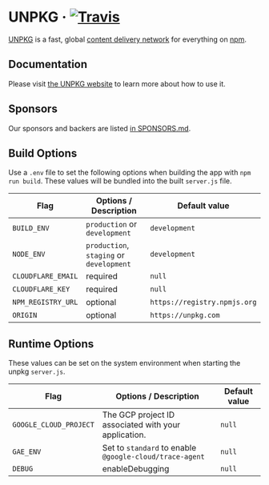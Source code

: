 # UNPKG &middot; [![Travis][build-badge]][build]

[build-badge]: https://img.shields.io/travis/mjackson/unpkg/master.svg?style=flat-square
[build]: https://travis-ci.org/mjackson/unpkg

[UNPKG](https://unpkg.com) is a fast, global [content delivery network](https://en.wikipedia.org/wiki/Content_delivery_network) for everything on [npm](https://www.npmjs.com/).

## Documentation

Please visit [the UNPKG website](https://unpkg.com) to learn more about how to use it.

## Sponsors

Our sponsors and backers are listed [in SPONSORS.md](SPONSORS.md).

## Build Options

Use a `.env` file to set the following options when building the app with `npm run build`. These values will be bundled into the built `server.js` file.

| Flag               | Options / Description                    | Default value                |
| ------------------ | ---------------------------------------- | ---------------------------- |
| `BUILD_ENV`        | `production` or `development`            | `development`                |
| `NODE_ENV`         | `production`, `staging` or `development` | `development`                |
| `CLOUDFLARE_EMAIL` | required                                 | `null`                       |
| `CLOUDFLARE_KEY`   | required                                 | `null`                       |
| `NPM_REGISTRY_URL` | optional                                 | `https://registry.npmjs.org` |
| `ORIGIN`           | optional                                 | `https://unpkg.com`          |

## Runtime Options

These values can be set on the system environment when starting the unpkg `server.js`.

| Flag                   | Options / Description                                   | Default value |
| ---------------------- | ------------------------------------------------------- | ------------- |
| `GOOGLE_CLOUD_PROJECT` | The GCP project ID associated with your application.    | `null`        |
| `GAE_ENV`              | Set to `standard` to enable `@google-cloud/trace-agent` | `null`        |
| `DEBUG`                | enableDebugging                                         | `null`        |
